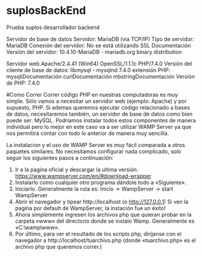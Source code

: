 # suplosBackEnd
Prueba suplos desarrollador backend

Servidor de base de datos
Servidor: MariaDB (via TCP/IP)
Tipo de servidor: MariaDB
Conexión del servidor: No se está utilizando SSL Documentación
Versión del servidor: 10.4.10-MariaDB - mariadb.org binary distribution

Servidor web
Apache/2.4.41 (Win64) OpenSSL/1.1.1c PHP/7.4.0
Versión del cliente de base de datos: libmysql - mysqlnd 7.4.0
extensión PHP: mysqliDocumentación curlDocumentación mbstringDocumentación
Versión de PHP: 7.4.0


#Como Correr
Correr código PHP en nuestras computadoras es muy simple.  Sólo vamos a necesitar un servidor web (ejemplo: Apache) y por supuesto, PHP. Si ademas queremos ejecutar código relacionado a bases de datos, necesitaremos también, un servidor de base de datos como bien puede ser: MySQL. Podríamos instalar todos estos componentes de manera individual pero lo mejor en este caso va a ser utilizar WAMP Server ya que nos permitirá contar con todo lo anterior de manera muy sencilla.

La instalacion y el uso de WAMP Server es muy fácil comparada a otros paquetes similares. No necesitamos configurar nada complicado, solo seguir los siguientes pasos a continuación:

1. Ir a la pagina oficial y descargar la ultima versión. https://www.wampserver.com/en/#download-wrapper
2. Instalarlo como cualquier otro programa dándole todo a «Siguiente».
3. Iniciarlo. Generalmente la ruta es: Inicio -> WampServer -> start WampServer
4. Abrir el navegador y tipear http://localhost (o http://127.0.0.1) Si ven la pagina por default de WampServer, la instación fue un éxito!
5. Ahora simplemente ingresen los archivos php que quieran probar en la carpeta «www» del directorio donde se instalo Wamp. Generalmente es «C:\wamp\www».
6. Por último, para ver el resultado de los scripts php, diríjanse con el navegador a http://localhost/tuarchivo.php (donde «tuarchivo.php» es el archivo php que queremos correr.)
